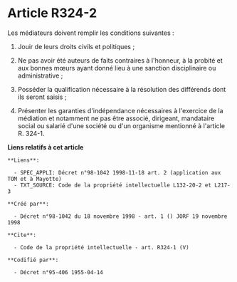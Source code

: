 # Article R324-2

Les médiateurs doivent remplir les conditions suivantes : 

1. Jouir de leurs droits civils et politiques ; 

2. Ne pas avoir été auteurs de faits contraires à l'honneur, à la probité et aux bonnes mœurs ayant donné lieu à une sanction
disciplinaire ou administrative ; 

3. Posséder la qualification nécessaire à la résolution des différends dont ils seront saisis ; 

4. Présenter les garanties d'indépendance nécessaires à l'exercice de la médiation et notamment ne pas être associé,
dirigeant, mandataire social ou salarié d'une société ou d'un organisme mentionné à l'article R. 324-1.

**Liens relatifs à cet article**

	**Liens**:

	  - SPEC_APPLI: Décret n°98-1042 1998-11-18 art. 2 (application aux TOM et à Mayotte)
	  - TXT_SOURCE: Code de la propriété intellectuelle L132-20-2 et L217-3

	**Créé par**:

	  - Décret n°98-1042 du 18 novembre 1998 - art. 1 () JORF 19 novembre 1998

	**Cite**:

	  - Code de la propriété intellectuelle - art. R324-1 (V)

	**Codifié par**:

	  - Décret n°95-406 1955-04-14
